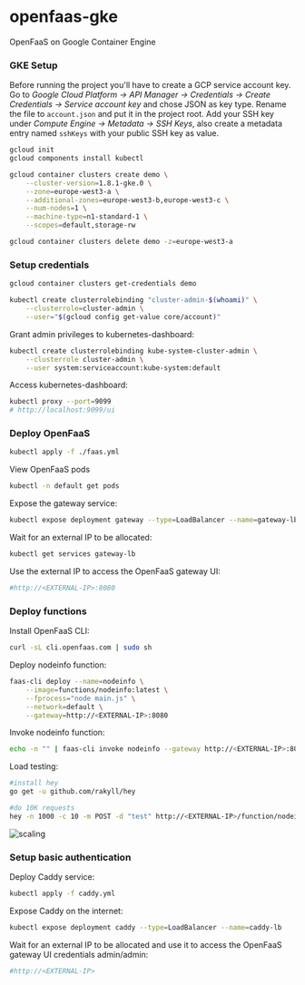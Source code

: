 # openfaas-gke

OpenFaaS on Google Container Engine

### GKE Setup

Before running the project you'll have to create a GCP service account key. 
Go to _Google Cloud Platform -> API Manager -> Credentials -> Create Credentials -> Service account key_ and 
chose JSON as key type. Rename the file to `account.json` and put it in the project root.
Add your SSH key under _Compute Engine -> Metadata -> SSH Keys_, also create a metadata entry named `sshKeys` 
with your public SSH key as value.

```bash
gcloud init
gcloud components install kubectl
```

```bash
gcloud container clusters create demo \
    --cluster-version=1.8.1-gke.0 \
    --zone=europe-west3-a \
    --additional-zones=europe-west3-b,europe-west3-c \
    --num-nodes=1 \
    --machine-type=n1-standard-1 \
    --scopes=default,storage-rw
```

```bash
gcloud container clusters delete demo -z=europe-west3-a 
```

### Setup credentials

```bash
gcloud container clusters get-credentials demo
```

```bash
kubectl create clusterrolebinding "cluster-admin-$(whoami)" \
    --clusterrole=cluster-admin \
    --user="$(gcloud config get-value core/account)"
```

Grant admin privileges to kubernetes-dashboard:

```bash
kubectl create clusterrolebinding kube-system-cluster-admin \
    --clusterrole cluster-admin \
    --user system:serviceaccount:kube-system:default
```

Access kubernetes-dashboard:

```bash
kubectl proxy --port=9099
# http://localhost:9099/ui
```

### Deploy OpenFaaS

```bash
kubectl apply -f ./faas.yml
```

View OpenFaaS pods

```bash
kubectl -n default get pods
```

Expose the gateway service:

```bash
kubectl expose deployment gateway --type=LoadBalancer --name=gateway-lb
```

Wait for an external IP to be allocated:

```bash
kubectl get services gateway-lb
```

Use the external IP to access the OpenFaaS gateway UI:

```bash
#http://<EXTERNAL-IP>:8080
```

### Deploy functions

Install OpenFaaS CLI:

```bash
curl -sL cli.openfaas.com | sudo sh
```

Deploy nodeinfo function:

```bash
faas-cli deploy --name=nodeinfo \
    --image=functions/nodeinfo:latest \
    --fprocess="node main.js" \
    --network=default \
    --gateway=http://<EXTERNAL-IP>:8080 
```

Invoke nodeinfo function:

```bash
echo -n "" | faas-cli invoke nodeinfo --gateway http://<EXTERNAL-IP>:8080
```

Load testing:

```bash
#install hey
go get -u github.com/rakyll/hey

#do 10K requests 
hey -n 1000 -c 10 -m POST -d "test" http://<EXTERNAL-IP>/function/nodeinfo
```

![scaling](https://github.com/stefanprodan/openfaas-gke/blob/master/screens/scaling.png)

### Setup basic authentication

Deploy Caddy service:

```bash
kubectl apply -f caddy.yml
```

Expose Caddy on the internet:

```bash
kubectl expose deployment caddy --type=LoadBalancer --name=caddy-lb
```

Wait for an external IP to be allocated and use it to access the OpenFaaS gateway UI 
credentials admin/admin:

```bash
#http://<EXTERNAL-IP>
```
